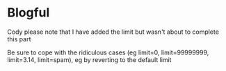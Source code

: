 # Blogful

Cody please note that I have added the limit but wasn't about to complete this part

Be sure to cope with the ridiculous cases (eg limit=0, limit=99999999, limit=3.14, limit=spam), eg by reverting to the default limit